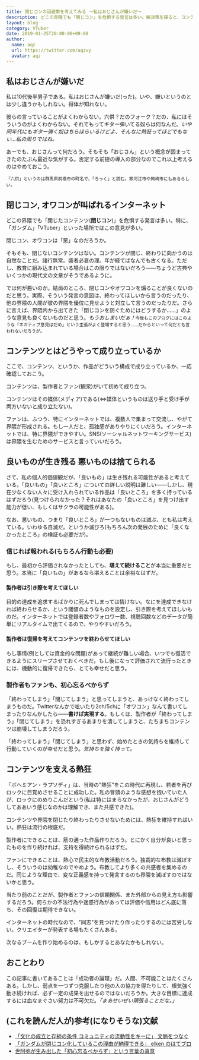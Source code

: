 ```yaml
---
title: 閉じコンの回避策を考えてみる ～私はおじさんが嫌いだ～
description: どこの界隈でも「閉じコン」を危惧する発言は多い。解決策を探ると、コンテンツやファンのあり方全体の話になってしまった。
layout: blog
category: VTuber
date: 2019-01-25T20:00:00+09:00
author:
  name: aqz
  url: https://twitter.com/aqzvy
  avatar: aqz
---
```

## 私はおじさんが嫌いだ
私は10代後半男子である。私はおじさんが嫌いだ(った)。いや、嫌いというのとは少し違うかもしれない。得体が知れない。

彼らの言っていることがよくわからない。六供？だのフォーク？だの、私にはそういうのがよくわからない。それでもってギター弾いてる奴らは何なんだ。*いや同年代にもギター弾く奴はちらほらいるけどよ、そんなに熱狂ってほどでもない…私の周りではね。*

あーでも、おじさんって何だろう。そもそも「おじさん」という概念が固まってきたのたぶん最近な気がする。否定する前提の導入の部分なのでこれ以上考えるのはやめておこう。

<small>「六供」というのは群馬県前橋市の町名で、「ろっく」と読む。寒河江市や岡崎市にもあるらしい。</small>

## 閉じコン, オワコンが叫ばれるインターネット
どこの界隈でも「閉じたコンテンツ(**閉じコン**)」を危惧する発言は多い。特に、「ガンダム」「VTuber」といった場所ではこの意見が多い。

閉じコン、オワコンは「悪」なのだろうか。

そもそも、閉じないコンテンツはない。コンテンツが閉じ、終わりに向かうのは自然なことだ。諸行無常。盛者必衰の理。年が経てばなんでも古くなる。ただし、教育に組み込まれている場合はこの限りではないだろう――ちょうど古典やいくつかの現代文の文章がそうであるように。

では何が悪いのか。結局のところ、閉じコンやオワコンを煽ることが良くないのだと思う。実際、そういう発言の意図は、終わってほしいから言うのだったり、他の界隈の人間が彼の界隈を優位に見せようと対立して言うのだったりだ。さらに言えば、界隈内から出てきた「閉じコンを防ぐためにはどうするか……」のような意見も良くないものだと思う。*もうおしまいだぁ！*<small>今後もこのブログにはこのような「ネガティブ意見はだめ」という主張がよく登場すると思う……だからといって何だとも言われないだろうが。</small>

## コンテンツとはどうやって成り立っているか
ここで、コンテンツ、というか、作品がどういう構成で成り立っているか、一応確認しておこう。

コンテンツは、製作者とファン(観衆)がいて初めて成り立つ。

コンテンツはその媒体(メディア)である(⇔媒体というものは送り手と受け手が両方いないと成り立たない)。

ファンは、ふつう、特にインターネットでは、複数人で集まって交流し、やがて界隈が形成される。もし一人だと、孤独感がありやりにくいだろう。インターネットでは、特に界隈ができやすい。SNS(ソーシャルネットワーキングサービス)は界隈を生むためのサービスと言っていいだろう。

## 良いものが生き残る 悪いものは捨てられる
さて、私の個人的価値観だが、「良いもの」は生き残れる可能性があると考えている。「良いもの」「良いところ」についての詳しい説明は難しい――しかし、現在少なくない人々に受け入れられている作品は「良いところ」を多く持っているはずだろう(見つけられなかった？それはあなたの「良いところ」を見つけ出す能力が低い、もしくはサクラの可能性がある)。

なお、悪いもの、つまり「良いところ」が一つもないものは滅ぶ、とも私は考えている。いわゆる自滅だ。というか滅びろ(もちろん次の発展のために「良くなかったところ」の検証も必要だが)。

### 信じれば報われる(もちろん行動も必要)
もし、最初から評価されなかったとしても、**堪えて続けること**が本当に重要だと思う。本当に「良いもの」があるなら堪えることは余裕なはずだ。

#### 製作者は引き際を考えてほしい
目的の達成を追求するばかりに死んでしまっては情けない。なにを達成できなければ終わらせるか、という閾値のようなものを設定し、引き際を考えてほしいものだ。インターネットでは登録者数やフォロワー数、視聴回数などのデータが簡単にリアルタイムで出てくるので、やりやすいだろう。

#### 製作者は復帰を考えてコンテンツを終わらせてほしい
もし事情(例としては資金的な問題)があって継続が難しい場合、いつでも復活できるようにスリープさせておくべきだ。もし後になって評価されて流行ったときには、機動的に復帰できたら、とても幸せだと思う。

### 製作者もファンも、初心忘るべからず
「終わってしまう」「閉じてしまう」と思ってしまうと、あっけなく終わってしまうものだ。Twitterなんかで呟いたり2ch/5chに「オワコン」なんて書いてしまったりなんかしたら――**書けば実現する**。もしくは、製作者が「終わってしまう」「閉じてしまう」を恐れすぎるあまりを潰してしまうと、たちまちコンテンツは崩壊してしまうだろう。

「終わってしまう」「閉じてしまう」と思わず、始めたときの気持ちを維持して行動していくのが幸せだと思う。*気持ちを強く持って。*

## コンテンツを支える熱狂
「ボヘミアン・ラプソディ」は、当時の"熱狂"をこの時代に再現し、若者を再びロックに目覚めさせることに成功した。私の冒頭のような感想を抱いていた人が、ロックにのめりこんだという(私は特にはまらなかったが、おじさんがどうしてああいう感じなのかは理解でき、また共感できた)。

コンテンツや界隈を閉じたり終わったりさせないためには、熱狂を維持すればいい。熱狂は流行の根底だ。

製作者にできることは、筋の通った作品作りだろう。とにかく自分が良いと思ったものを作り続ければ、支持を得続けられるはずだ。

ファンにできることは、熱心で民主的な布教活動だろう。独裁的な布教は滅ぼすし、そういうのは幼稚なのでやめよう。布教してより多くの共感者を集めるのだ。同じような理由で、変な正義感を持って発言するのも界隈を滅ぼすのではないかと思う。

当たり前のことだが、製作者とファンの信頼関係、また外部からの見え方も影響するだろう。何らかの不法行為や迷惑行為があっては評価や信用はどん底に落ち、その回復は期待できない。

インターネットの時代なので、"同志"を見つけたり作ったりするのには苦労しない。クリエイターが発表する場もたくさんある。

次なるブームを作り始めるのは、もしかするとあなたかもしれない。

## おことわり
この記事に書いてあることは「成功者の論理」だ。人間、不可能ことはたくさんある。しかし、弱点を一つずつ克服したり他の人の協力を得たりして、根気強く動き続ければ、必ず一定の成果を出せるのではないだろうか。大きな目標に達成するには血なまぐさい努力は不可欠だ。*「まあせいぜい頑張ることだな。」*

## (これを読んだ人が)参考(になりそうな)文献
- [「文化の成立と存続の条件 コミュニティの流動性をキーに」 文脈をつなぐ](https://kimu3.net/20180526/11813)
- [「ガンダムが閉じコン化しているこの理由が納得できる」 elken のはてブロ](http://elken.hatenablog.com/entry/2016/05/12/200111)
- [世阿弥が生み出した「初心忘るべからず」という言葉の真意](http://textview.jp/post/culture/11843)